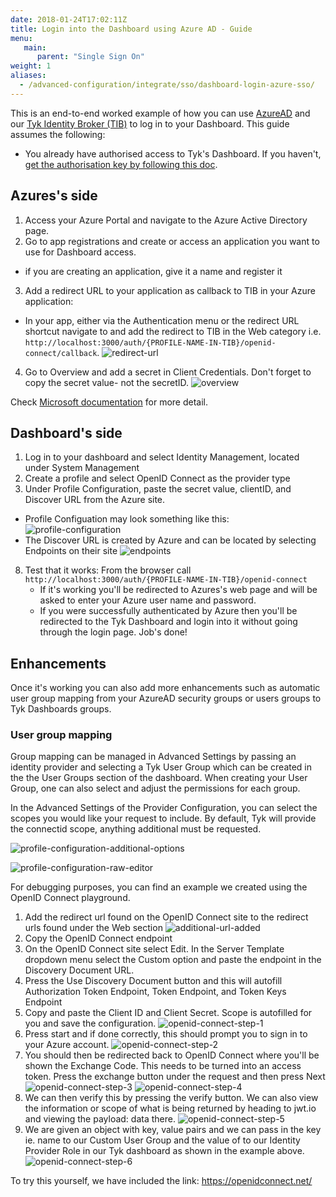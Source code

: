 ```yaml
---
date: 2018-01-24T17:02:11Z
title: Login into the Dashboard using Azure AD - Guide
menu:
   main:
      parent: "Single Sign On"
weight: 1
aliases:
  - /advanced-configuration/integrate/sso/dashboard-login-azure-sso/
---
```



This is an end-to-end worked example of how you can use [AzureAD](https://azure.microsoft.com/en-gb/services/active-directory/) and our [Tyk Identity Broker (TIB)](https://tyk.io/docs/concepts/tyk-components/identity-broker/
) to log in to your Dashboard.
This guide assumes the following:

* You already have authorised access to Tyk's Dashboard. If you haven't, [get the authorisation key by following this doc](/docs/basic-config-and-security/security/dashboard/create-users/#a-name-with-api-a-create-a-dashboard-user-with-the-api).

## Azures's side
1. Access your Azure Portal and navigate to the Azure Active Directory page.
2. Go to app registrations and create or access an application you want to use for Dashboard access.
  - if you are creating an application, give it a name and register it 
3. Add a redirect URL to your application as callback to TIB in your Azure application:
  - In your app, either via the Authentication menu or the redirect URL shortcut navigate to and add the redirect to TIB in the Web category i.e. `http://localhost:3000/auth/{PROFILE-NAME-IN-TIB}/openid-connect/callback`.
    ![redirect-url](/docs/img/azureAD/redirect-URL.png)
4. Go to Overview and add a secret in Client Credentials. Don't forget to copy the secret value- not the secretID. 
    ![overview](/docs/img/azureAD/overview.png)

Check [Microsoft documentation](https://docs.microsoft.com/en-us/azure/active-directory/develop/quickstart-register-app) for more detail.

## Dashboard's side 
1. Log in to your dashboard and select Identity Management, located under System Management
2. Create a profile and select OpenID Connect as the provider type
3. Under Profile Configuration, paste the secret value, clientID, and Discover URL from the Azure site. 
  - Profile Configuation may look something like this:
  ![profile-configuration](/docs/img/azureAD/profile-configuration.png)
  - The Discover URL is created by Azure and can be located by selecting Endpoints on their site
  ![endpoints](/docs/img/azureAD/endpoints.png)

8. Test that it works:
   From the browser call `http://localhost:3000/auth/{PROFILE-NAME-IN-TIB}/openid-connect`
    - If it's working you'll be redirected to Azures's web page and will be asked to enter your Azure user name and password.
    - If you were successfully authenticated by Azure then you'll be redirected to the Tyk Dashboard and login into it without going through the login page. Job's done!

## Enhancements

Once it's working you can also add more enhancements such as automatic user group mapping from your AzureAD security groups or users groups to Tyk Dashboards groups.

### User group mapping
Group mapping can be managed in Advanced Settings by passing an identity provider and selecting a Tyk User Group which can be created in the the User Groups section of
the dashboard. When creating your User Group, one can also select and adjust the permissions for each group.

In the Advanced Settings of the Provider Configuration, you can select the scopes you would like your request to include. By default, Tyk will provide the connectid scope, anything additional must be requested. 

![profile-configuration-additional-options](/docs/img/azureAD/additional_options.png)

![profile-configuration-raw-editor](/docs/img/azureAD/raw_editor.png)

For debugging purposes, you can find an example we created using the OpenID Connect playground.
1. Add the redirect url found on the OpenID Connect site to the redirect urls found under the Web section
![additional-url-added](/docs/img/azureAD/openid_connect/additional_redirect_url_added.png)
2. Copy the OpenID Connect endpoint
3. On the OpenID Connect site select Edit. In the Server Template dropdown menu select the Custom option and paste the endpoint in the Discovery Document URL. 
4. Press the Use Discovery Document button and this will autofill Authorization Token Endpoint, Token Endpoint, and Token Keys Endpoint
5. Copy and paste the Client ID and Client Secret. Scope is autofilled for you and save the configuration.
![openid-connect-step-1](/docs/img/azureAD/openid_connect/step-1.png)
6. Press start and if done correctly, this should prompt you to sign in to your Azure account.
![openid-connect-step-2](/docs/img/azureAD/openid_connect/step_2.png)
7. You should then be redirected back to OpenID Connect where you'll be shown the Exchange Code. This needs to be turned into an access token. Press the exchange button under the request and then press Next
![openid-connect-step-3](/docs/img/azureAD/openid_connect/step_3.png)
![openid-connect-step-4](/docs/img/azureAD/openid_connect/step_4.png)
8. We can then verify this by pressing the verify button. We can also view the information or scope of what is being returned by heading to jwt.io and viewing the payload: data there.
![openid-connect-step-5](/docs/img/azureAD/openid_connect/step_5.png)
9. We are given an object with key, value pairs and we can pass in the key ie. name to our Custom User Group and the value of to our Identity Provider Role in our Tyk dashboard as shown in the example above. 
![openid-connect-step-6](/docs/img/azureAD/openid_connect/step_6.png)

To try this yourself, we have included the link: https://openidconnect.net/